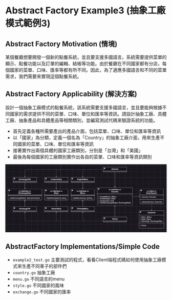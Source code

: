 # Abstract Factory Example3 (抽象工廠模式範例3)

## Abstract Factory Motivation (情境)
某個餐廳想要開發一個新的點餐系統，並且要支援多國語言。系統需要提供菜單的顯示、點餐功能以及訂單的編輯、結帳等功能。由於餐廳在不同國家都有分店，每個國家的菜單、口味、匯率等都有所不同。因此，為了適應多國語言和不同的菜單需求，我們需要來實現這個點餐系統。

## Abstract Factory Applicability (解決方案)
設計一個抽象工廠模式的點餐系統，該系統需要支援多國語言，並且要能夠根據不同國家的需求提供不同的菜單、口味、單位和匯率等資訊。請設計抽象工廠、具體工廠、抽象產品和具體產品等相關類別，並編寫測試代碼來驗證系統的功能。
* 首先定義各種所需要產出的產品介面，包括菜單、口味、單位和匯率等資訊
* 以「國家」為分類，定義一個名為「Country」的抽象工廠介面，用來生產不同國家的菜單、口味、單位和匯率等資訊
* 接著實作出兩個具體的國家工廠類別，分別是「台灣」和「美國」
* 最後為每個國家的工廠類別實作出各自的菜單、口味和匯率等資訊類別

![image](./pattern.png)

## AbstractFactory Implementations/Simple Code
* `example2_test.go` 主要測試的程式，看看Client端程式碼如何使用抽象工廠模式來生產不同車子的部件們
* `country.go` 抽象工廠
* `menu.go` 不同語言的menu
* `style.go` 不同國家的風味
* `exchange.go` 不同國家的匯率